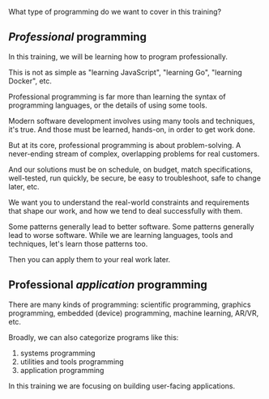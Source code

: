 What type of programming do we want to cover in this training?

## _Professional_ programming

In this training, we will be learning how to program professionally.

This is not as simple as "learning JavaScript", "learning Go", "learning Docker", etc.

Professional programming is far more than learning the syntax of programming languages, or the details of using some tools.

Modern software development involves using many tools and techniques, it's true. And those must be learned, hands-on, in order to get work done.

But at its core, professional programming is about problem-solving. A never-ending stream of complex, overlapping problems for real customers.

And our solutions must be on schedule, on budget, match specifications, well-tested, run quickly, be secure, be easy to troubleshoot, safe to change later, etc.

We want you to understand the real-world constraints and requirements that shape our work, and how we tend to deal successfully with them.

Some patterns generally lead to better software. Some patterns generally lead to worse software.  While we are learning languages, tools and techniques, let's learn those patterns too.

Then you can apply them to your real work later.


## Professional _application_ programming

There are many kinds of programming: scientific programming, graphics programming, embedded (device) programming, machine learning, AR/VR, etc.

Broadly, we can also categorize programs like this: 

1. systems programming
2. utilities and tools programming
3. application programming

In this training we are focusing on building user-facing applications.
